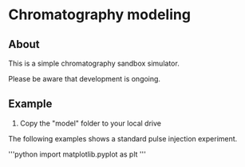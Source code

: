 # Chromatography modeling

## About

This is a simple chromatography sandbox simulator.

Please be aware that development is ongoing.

## Example

1. Copy the "model" folder to your local drive

The following examples shows a standard pulse injection experiment.

'''python
import matplotlib.pyplot as plt
'''